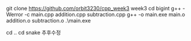 <!--문제 1번 bigint-->
git clone https://github.com/orbit3230/cpp_week3 week3
cd bigint
g++ -Werror -c main.cpp addition.cpp subtraction.cpp
g++ -o main.exe main.o addition.o subtraction.o
.\main.exe

<!--문제 2번 snake-->
<!--문제 1번에서 clone을 이미 했다는 가정 하-->
cd ..
cd snake
추후수정